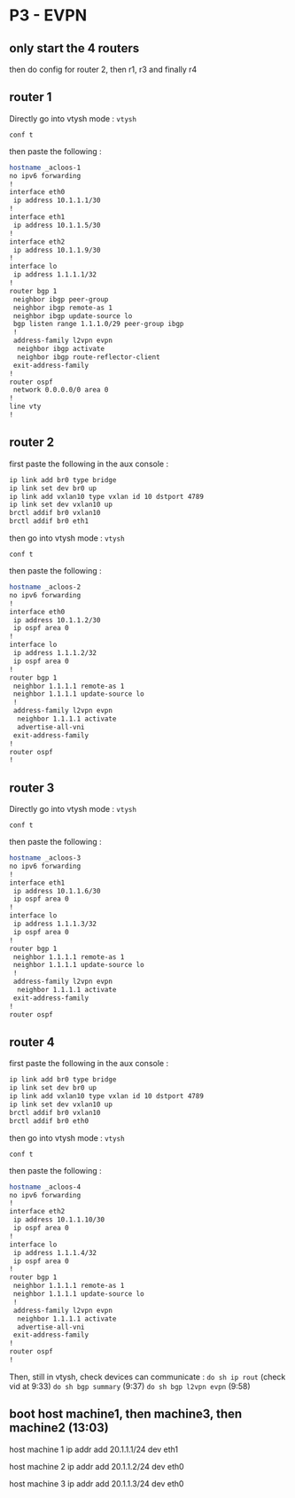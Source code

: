 # P3 - EVPN

## only start the 4 routers
then do config for router 2, then r1, r3 and finally r4

## router 1
Directly go into vtysh mode :
```vtysh```

```conf t```

then paste the following :
```sh
hostname _acloos-1
no ipv6 forwarding
!
interface eth0
 ip address 10.1.1.1/30
!
interface eth1
 ip address 10.1.1.5/30
!
interface eth2
 ip address 10.1.1.9/30
!
interface lo
 ip address 1.1.1.1/32
!
router bgp 1
 neighbor ibgp peer-group
 neighbor ibgp remote-as 1
 neighbor ibgp update-source lo
 bgp listen range 1.1.1.0/29 peer-group ibgp
 !
 address-family l2vpn evpn
  neighbor ibgp activate
  neighbor ibgp route-reflector-client
 exit-address-family
!
router ospf
 network 0.0.0.0/0 area 0
!
line vty
!
```



## router 2
first paste the following in the aux console :
```sh
ip link add br0 type bridge
ip link set dev br0 up
ip link add vxlan10 type vxlan id 10 dstport 4789
ip link set dev vxlan10 up
brctl addif br0 vxlan10
brctl addif br0 eth1
```

then go into vtysh mode :
```vtysh```

```conf t```

then paste the following :
```sh
hostname _acloos-2
no ipv6 forwarding
!
interface eth0
 ip address 10.1.1.2/30
 ip ospf area 0
!
interface lo
 ip address 1.1.1.2/32
 ip ospf area 0
!
router bgp 1
 neighbor 1.1.1.1 remote-as 1
 neighbor 1.1.1.1 update-source lo
 !
 address-family l2vpn evpn
  neighbor 1.1.1.1 activate
  advertise-all-vni
 exit-address-family
!
router ospf
!
```

## router 3
Directly go into vtysh mode :
```vtysh```

```conf t```

then paste the following :
```sh
hostname _acloos-3
no ipv6 forwarding
!
interface eth1
 ip address 10.1.1.6/30
 ip ospf area 0
!
interface lo
 ip address 1.1.1.3/32
 ip ospf area 0
!
router bgp 1
 neighbor 1.1.1.1 remote-as 1
 neighbor 1.1.1.1 update-source lo
 !
 address-family l2vpn evpn
  neighbor 1.1.1.1 activate
 exit-address-family
!
router ospf
```



## router 4
first paste the following in the aux console :
```sh
ip link add br0 type bridge
ip link set dev br0 up
ip link add vxlan10 type vxlan id 10 dstport 4789
ip link set dev vxlan10 up
brctl addif br0 vxlan10
brctl addif br0 eth0
```

then go into vtysh mode :
```vtysh```

```conf t```

then paste the following :
```sh
hostname _acloos-4
no ipv6 forwarding
!
interface eth2
 ip address 10.1.1.10/30
 ip ospf area 0
!
interface lo
 ip address 1.1.1.4/32
 ip ospf area 0
!
router bgp 1
 neighbor 1.1.1.1 remote-as 1
 neighbor 1.1.1.1 update-source lo
 !
 address-family l2vpn evpn
  neighbor 1.1.1.1 activate
  advertise-all-vni
 exit-address-family
!
router ospf
!
```
Then, still in vtysh, check devices can communicate :
```do sh ip rout``` (check vid at 9:33)
```do sh bgp summary``` (9:37)
```do sh bgp l2vpn evpn``` (9:58)



## boot host machine1, then machine3, then machine2 (13:03)

host machine 1
ip addr add 20.1.1.1/24 dev eth1

host machine 2
ip addr add 20.1.1.2/24 dev eth0

host machine 3
ip addr add 20.1.1.3/24 dev eth0
